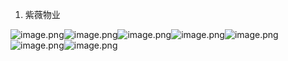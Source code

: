 1.  紫薇物业

![image.png](assets://d6989263d4ba4cd09dc26176afda07fe.png)![image.png](assets://d42121a0f32f4c719cb30c9641005899.png)![image.png](assets://787a3d497f0b4cc9ae664fa3e7cb9988.png)![image.png](assets://df7b604396664133a3901d111aa69c91.png)![image.png](assets://bd05195d370f406d8e49e3ab9d4405cf.png)![image.png](assets://05aff293be0c4c7dbe133ec38cf673ed.png)![image.png](assets://bca917d43df14afc85c30b30f2e016a3.png)
